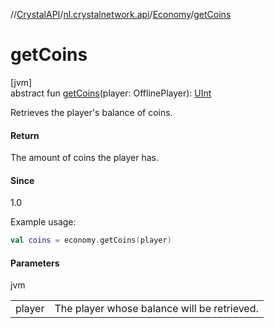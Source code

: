 //[CrystalAPI](../../../index.md)/[nl.crystalnetwork.api](../index.md)/[Economy](index.md)/[getCoins](get-coins.md)

# getCoins

[jvm]\
abstract fun [getCoins](get-coins.md)(player: OfflinePlayer): [UInt](https://kotlinlang.org/api/latest/jvm/stdlib/kotlin/-u-int/index.html)

Retrieves the player's balance of coins.

#### Return

The amount of coins the player has.

#### Since

1.0

Example usage:

```kotlin
val coins = economy.getCoins(player)
```

#### Parameters

jvm

| | |
|---|---|
| player | The player whose balance will be retrieved. |
